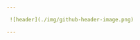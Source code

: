 ```yaml
---

 ![header](./img/github-header-image.png)

---
```


<!--<div align="center">
  
  [![Typing SVG](https://readme-typing-svg.herokuapp.com?font=Fira+Code&size=32&duration=2800&pause=2000&color=88C0D0&center=true&vCenter=true&width=940&lines=Hi%2C+I'm+Yanis+Sebastian+Z%C3%BCrcher+%F0%9F%91%8B;Computer+Science+Student+from+Switzerland+%F0%9F%87%A8%F0%9F%87%AD)](https://git.io/typing-svg)
 

  [![](https://komarev.com/ghpvc/?username=lyfe691&style=for-the-badge&color=88C0D0)](https://github.com/lyfe691)
  [![LinkedIn](https://img.shields.io/badge/LinkedIn-88C0D0?style=for-the-badge&logo=linkedin&logoColor=black)](https://linkedin.com/in/yanis-sebastian-zürcher)
  [![Website](https://img.shields.io/badge/Website-88C0D0?style=for-the-badge&logo=google-chrome&logoColor=black)](https://yanissebastianzuercher.ch)
  [![Email](https://img.shields.io/badge/Email-88C0D0?style=for-the-badge&logo=gmail&logoColor=black)](mailto:yanis.sebastian.zuercher@gmail.com)
  
</div>


<!-- Stats Cards --
<div align="center" >
  <img height="150em" src="https://streak-stats.demolab.com?user=lyfe691&locale=en&mode=weekly&theme=nord&hide_border=false&border_radius=5"/>
  <img height="150em" src="https://github-readme-stats.vercel.app/api/top-langs?username=lyfe691&locale=en&hide_title=true&layout=compact&card_width=320&langs_count=5&theme=nord&hide_border=false"/>
</div>
<br>


<!-- Tech Stack --
<div align="center">
  <img src="https://skillicons.dev/icons?i=html,css,java,spring,cpp,docker,git,mongodb,mysql,linux,vscode,idea&theme=dark" />
</div>

<!-- Activity Graph --
[![Activity](https://github-readme-activity-graph.vercel.app/graph?username=lyfe691&theme=nord&hide_border=true&bg_color=00000000&line=88C0D0&point=88C0D0)](https://github.com/lyfe691)
